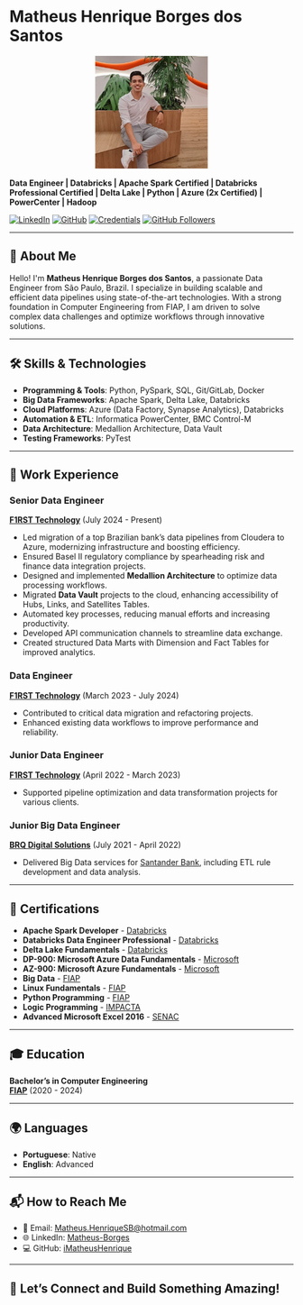 # Matheus Henrique Borges dos Santos

<div align="center">
  <img src="imgs/profile.jpg" alt="Matheus Henrique Borges dos Santos" width="200" />
</div>


**Data Engineer | Databricks | Apache Spark Certified | Databricks Professional Certified | Delta Lake | Python | Azure (2x Certified) | PowerCenter | Hadoop**

[![LinkedIn](https://img.shields.io/badge/LinkedIn-Profile-blue)](https://www.linkedin.com/in/matheus-borges-2208/?locale=en_US) 
[![GitHub](https://img.shields.io/badge/GitHub-Profile-black)](https://github.com/iMatheusHenrique) 
[![Credentials](https://img.shields.io/badge/Credentials-Verified-green)](https://scq.io/UHd13MQ)
[![GitHub Followers](https://img.shields.io/github/followers/iMatheusHenrique?label=follow&style=social)](https://github.com/iMatheusHenrique)

---

## 🌟 About Me

Hello! I'm **Matheus Henrique Borges dos Santos**, a passionate Data Engineer from São Paulo, Brazil. I specialize in building scalable and efficient data pipelines using state-of-the-art technologies. With a strong foundation in Computer Engineering from FIAP, I am driven to solve complex data challenges and optimize workflows through innovative solutions.

---

## 🛠️ Skills & Technologies

- **Programming & Tools**: Python, PySpark, SQL, Git/GitLab, Docker
- **Big Data Frameworks**: Apache Spark, Delta Lake, Databricks
- **Cloud Platforms**: Azure (Data Factory, Synapse Analytics), Databricks
- **Automation & ETL**: Informatica PowerCenter, BMC Control-M
- **Data Architecture**: Medallion Architecture, Data Vault
- **Testing Frameworks**: PyTest

---

## 💼 Work Experience

### **Senior Data Engineer**  
**[F1RST Technology](https://f1rst.com.br)** (July 2024 - Present)  
- Led migration of a top Brazilian bank’s data pipelines from Cloudera to Azure, modernizing infrastructure and boosting efficiency.
- Ensured Basel II regulatory compliance by spearheading risk and finance data integration projects.
- Designed and implemented **Medallion Architecture** to optimize data processing workflows.
- Migrated **Data Vault** projects to the cloud, enhancing accessibility of Hubs, Links, and Satellites Tables.
- Automated key processes, reducing manual efforts and increasing productivity.
- Developed API communication channels to streamline data exchange.
- Created structured Data Marts with Dimension and Fact Tables for improved analytics.

### **Data Engineer**  
**[F1RST Technology](https://f1rst.com.br)** (March 2023 - July 2024)  
- Contributed to critical data migration and refactoring projects.
- Enhanced existing data workflows to improve performance and reliability.

### **Junior Data Engineer**  
**[F1RST Technology](https://f1rst.com.br)** (April 2022 - March 2023)  
- Supported pipeline optimization and data transformation projects for various clients.

### **Junior Big Data Engineer**  
**[BRQ Digital Solutions](https://www.brq.com/)** (July 2021 - April 2022)  
- Delivered Big Data services for [Santander Bank](https://www.santander.com/), including ETL rule development and data analysis.

---

## 📜 Certifications

- **Apache Spark Developer** - [Databricks](https://www.databricks.com/learn/certification/apache-spark-developer-associate)  
- **Databricks Data Engineer Professional** - [Databricks](https://www.databricks.com/learn/certification/data-engineer-professional)  
- **Delta Lake Fundamentals** - [Databricks](https://www.databricks.com/resources/learn/training/lakehouse-fundamentals)  
- **DP-900: Microsoft Azure Data Fundamentals** - [Microsoft](https://learn.microsoft.com/pt-br/credentials/certifications/azure-data-fundamentals/?practice-assessment-type=certification)  
- **AZ-900: Microsoft Azure Fundamentals** - [Microsoft](https://learn.microsoft.com/pt-br/credentials/certifications/azure-fundamentals/?practice-assessment-type=certification)  
- **Big Data** - [FIAP](https://www.fiap.com.br)  
- **Linux Fundamentals** - [FIAP](https://www.fiap.com.br)  
- **Python Programming** - [FIAP](https://www.fiap.com.br)  
- **Logic Programming** - [IMPACTA](https://www.impacta.edu.br/)  
- **Advanced Microsoft Excel 2016** - [SENAC](https://www.sp.senac.br/)  

---

## 🎓 Education

**Bachelor’s in Computer Engineering**  
**[FIAP](https://www.fiap.com.br)** (2020 - 2024)

---

## 🌍 Languages

- **Portuguese**: Native  
- **English**: Advanced  

---

## 📬 How to Reach Me

- 📧 Email: [Matheus.HenriqueSB@hotmail.com](mailto:Matheus.HenriqueSB@hotmail.com)  
- 🌐 LinkedIn: [Matheus-Borges](https://www.linkedin.com/in/matheus-borges-2208/?locale=en_US)  
- 💻 GitHub: [iMatheusHenrique](https://github.com/iMatheusHenrique)
---
## 🚀 Let’s Connect and Build Something Amazing!
